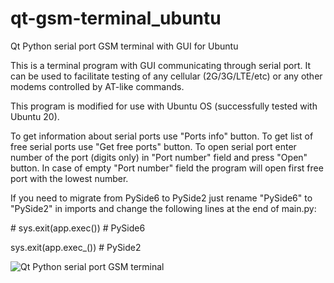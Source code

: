 # qt-gsm-terminal_ubuntu
Qt Python serial port GSM terminal with GUI for Ubuntu

This is a terminal program with GUI communicating through serial port.
It can be used to facilitate testing of any cellular (2G/3G/LTE/etc) or any other modems controlled by AT-like commands.

This program is modified for use with Ubuntu OS (successfully tested with Ubuntu 20).

To get information about serial ports use "Ports info" button.
To get list of free serial ports use "Get free ports" button.
To open serial port enter number of the port (digits only) in "Port number" field and press "Open" button.
In case of empty "Port number" field the program will open first free port with the lowest number.

If you need to migrate from PySide6 to PySide2 just rename "PySide6" to "PySide2" in imports and change the following lines at the end of main.py:

\# sys.exit(app.exec())  # PySide6

sys.exit(app.exec_())   # PySide2


![Qt Python serial port GSM terminal](https://github.com/avanuser/qt-gsm-terminal_ubuntu/blob/main/Qt_GSM_terminal_ubuntu.png)

